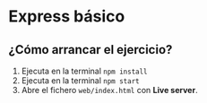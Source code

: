# Express básico

## ¿Cómo arrancar el ejercicio?

1. Ejecuta en la terminal `npm install`
1. Ejecuta en la terminal `npm start`
1. Abre el fichero `web/index.html` con **Live server**.
